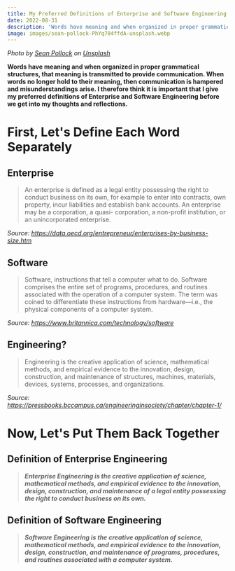 ```yaml
---
title: My Preferred Definitions of Enterprise and Software Engineering
date: 2022-08-31
description: 'Words have meaning and when organized in proper grammatical structures, that meaning is transmitted to provide communication. When words no longer hold to their meaning, then communication is hampered and misunderstandings arise. I therefore think it is important that I give my preferred definitions of Enterprise and Software Engineering before we get into my thoughts and reflections.'
image: images/sean-pollock-PhYq704ffdA-unsplash.webp
---
```

*Photo by [Sean Pollock](https://unsplash.com/@seanpollock) on [Unsplash](https://unsplash.com)*

**Words have meaning and when organized in proper grammatical structures, that meaning is transmitted to provide communication. When words no longer hold to their meaning, then communication is hampered and misunderstandings arise. I therefore think it is important that I give my preferred definitions of Enterprise and Software Engineering before we get into my thoughts and reflections.**

# First, Let's Define Each Word Separately
## Enterprise
> An enterprise is defined as a legal entity possessing the right to conduct business on its own, for example to enter into contracts, own property, incur liabilities and establish bank accounts. An enterprise may be a corporation, a quasi- corporation, a non-profit institution, or an unincorporated enterprise.

*Source: https://data.oecd.org/entrepreneur/enterprises-by-business-size.htm*

## Software
> Software, instructions that tell a computer what to do. Software comprises the entire set of programs, procedures, and routines associated with the operation of a computer system. The term was coined to differentiate these instructions from hardware—i.e., the physical components of a computer system.

*Source: https://www.britannica.com/technology/software*

## Engineering?
> Engineering is the creative application of science, mathematical methods, and empirical evidence to the innovation, design, construction, and maintenance of structures, machines, materials, devices, systems, processes, and organizations. 

*Source: https://pressbooks.bccampus.ca/engineeringinsociety/chapter/chapter-1/*

# Now, Let's Put Them Back Together
## Definition of Enterprise Engineering

> ***Enterprise Engineering is the creative application of science, mathematical methods, and empirical evidence to the innovation, design, construction, and maintenance of a legal entity possessing the right to conduct business on its own.***  

## Definition of Software Engineering

> ***Software Engineering is the creative application of science, mathematical methods, and empirical evidence to the innovation, design, construction, and maintenance of programs, procedures, and routines associated with a computer system.***
